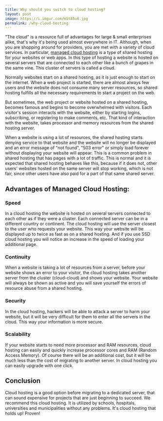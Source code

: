 ```yaml
---
title: Why should you switch to cloud hosting?
layout: post
image: https://i.imgur.com/mSt85u6.jpg
permalink: /why-cloud-hosting
--- 
```


"The cloud" is a resource full of advantages for large & small enterprises alike, that's why it's being used almost everywhere in IT. Although, when you are shopping around for providers, you are met with a variety of cloud services. In particular, [managed cloud hosting](https://www.temok.com/managed-digitalocean-hosting) is a type of shared hosting for your websites or web apps. In this type of hosting a website is hosted on several servers that are connected to each other like a bunch of grapes in the same vine. This cluster of servers is called a cloud.

Normally websites start on a shared hosting, as it is just enough to start on the internet. When a web project is started, there are almost always few users and the website does not consume many server resources, so shared hosting fulfills all the necessary requirements to start a project on the web.

But sometimes, the web project or website hosted on a shared hosting, becomes famous and begins to become overwhelmed with visitors. Each visitor's session interacts with the website, either by starting logins, subscribing, or registering to make comments, etc. That kind of interaction with the website, takes processor and memory resources from the shared hosting server.

When a website is using a lot of resources, the shared hosting starts denying service to that website and the website will no longer be displayed and an error message of "not found", "503 error" or simply load forever without displaying your website will appear. This is a common problem in shared hosting that has pages with a lot of traffic. This is normal and it is expected that shared hosting behaves like this, because if it does not, other users' websites hosted on the same server will stop working, which is not fair, since other users have also paid for a part of that same shared server.

## Advantages of Managed Cloud Hosting:

### Speed

In a cloud hosting the website is hosted on several servers connected to each other as if they were a cluster. Each connected server can be in a different country or continent. The cloud hosting will use the server closest to the user who requests your website. This way your website will be displayed up to twice as fast as on a shared hosting. And if you use SSD cloud hosting you will notice an increase in the speed of loading your additional page.

### Continuity

When a website is taking a lot of resources from a server, before your website shows an error to your visitor, the cloud hosting takes another server from the cluster (cloud-cloud) and shows your website. Your website will always be shown as active and you will save yourself the errors of resource abuse from a shared hosting.

### Security

In the cloud hosting, hackers will be able to attack a server to harm your website, but it will be very difficult for them to enter all the servers in the cloud. This way your information is more secure.

### Scalability

If your website starts to need more processor and RAM resources, cloud hosting can easily and quickly increase processor cores and RAM (Random Access Memory). Of course there will be an additional cost, but it will be much less than the cost of migrating to another server. In cloud hosting you can easily upgrade with one click.

## Conclusion

Cloud hosting is a good option before migrating to a dedicated server, that can sound expensive for projects that are just beginning to succeed. We recommend this cloud hosting. It is utilized by schools, hospitals, universities and municipalities without any problems. It's cloud hosting that holds up! Proven!
